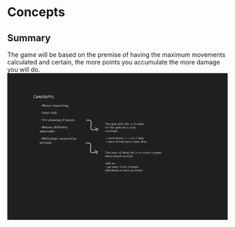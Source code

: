 # Concepts
## Summary

The game will be based on the premise of having the maximum movements calculated and certain, the more points you accumulate the more damage you will do.
![Concepts](https://github.com/GozoDeAvestruz/Rungox/blob/master/doc/concepts/concepts.png)
